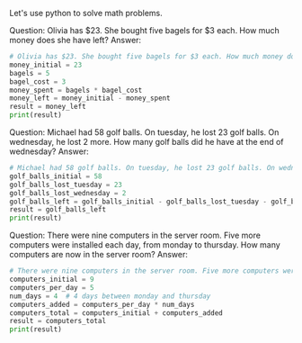 Let's use python to solve math problems.

Question: Olivia has $23. She bought five bagels for $3 each. How much money does she have left?
Answer:
```python
# Olivia has $23. She bought five bagels for $3 each. How much money does she have left?
money_initial = 23
bagels = 5
bagel_cost = 3
money_spent = bagels * bagel_cost
money_left = money_initial - money_spent
result = money_left
print(result)
```

Question: Michael had 58 golf balls. On tuesday, he lost 23 golf balls. On wednesday, he lost 2 more. How many golf balls did he have at the end of wednesday?
Answer:
```python
# Michael had 58 golf balls. On tuesday, he lost 23 golf balls. On wednesday, he lost 2 more. How many golf balls did he have at the end of wednesday?
golf_balls_initial = 58
golf_balls_lost_tuesday = 23
golf_balls_lost_wednesday = 2
golf_balls_left = golf_balls_initial - golf_balls_lost_tuesday - golf_balls_lost_wednesday
result = golf_balls_left
print(result)
```

Question: There were nine computers in the server room. Five more computers were installed each day, from monday to thursday. How many computers are now in the server room?
Answer:
```python
# There were nine computers in the server room. Five more computers were installed each day, from monday to thursday. How many computers are now in the server room?
computers_initial = 9
computers_per_day = 5
num_days = 4  # 4 days between monday and thursday
computers_added = computers_per_day * num_days
computers_total = computers_initial + computers_added
result = computers_total
print(result)
```